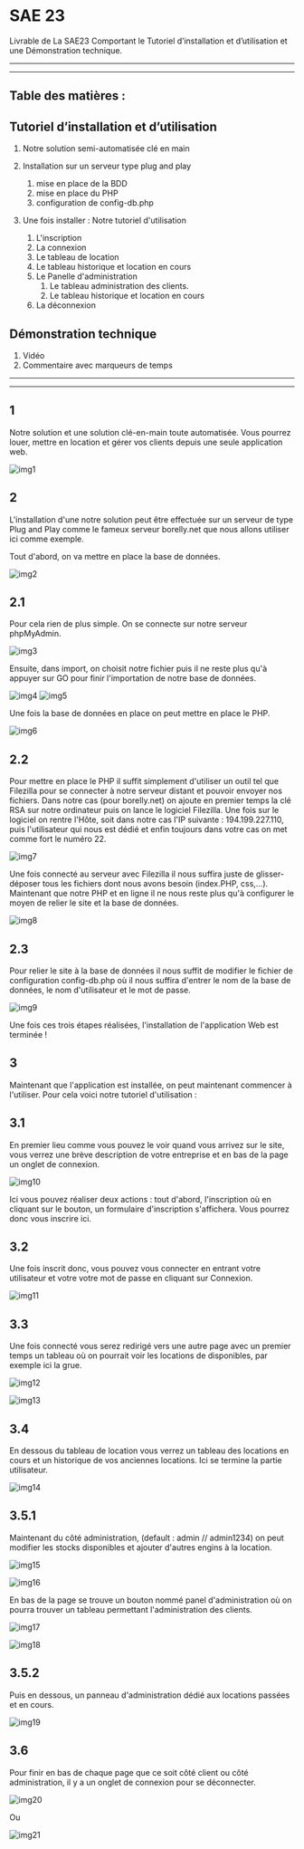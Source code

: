 # SAE 23

Livrable de La SAE23 Comportant le Tutoriel d’installation et d’utilisation et une Démonstration technique.

-------
-------

## Table des matières :

## Tutoriel d’installation et d’utilisation

1. Notre solution semi-automatisée clé en main
2. Installation sur un serveur type plug and play
   1. mise en place de la BDD
   2. mise en place du PHP
   3. configuration de config-db.php

3. Une fois installer : Notre tutoriel d'utilisation
   1. L'inscription
   2. La connexion
   3. Le tableau de location
   4. Le tableau historique et location en cours
   5. Le Panelle d'administration
      1. Le tableau administration des clients.
      2. Le tableau historique et location en cours
   6. La déconnexion

## Démonstration technique

1. Vidéo
2. Commentaire avec marqueurs de temps

-------
-------

## 1 

Notre solution et une solution clé-en-main toute automatisée. Vous pourrez louer, mettre en location et gérer vos clients depuis une seule application web.

![img1](img/1.png)

## 2 

L'installation d'une notre solution peut être effectuée sur un serveur de type Plug and Play comme le fameux serveur borelly.net que nous allons utiliser ici comme exemple.

Tout d'abord, on va mettre en place la base de données.

![img2](img/2.jpg)

## 2.1

Pour cela rien de plus simple. On se connecte sur notre serveur phpMyAdmin.

![img3](./img/3.png)

Ensuite, dans import, on choisit notre fichier puis il ne reste plus qu'à appuyer sur GO pour finir l'importation de notre base de données.

![img4](img/4.png)
![img5](./img/5.png)

Une fois la base de données en place on peut mettre en place le PHP.

![img6](./img/6.png)
## 2.2

Pour mettre en place le PHP il suffit simplement d'utiliser un outil tel que Filezilla pour se connecter à notre serveur distant et pouvoir envoyer nos fichiers. Dans notre cas (pour borelly.net) on ajoute en premier temps la clé RSA sur notre ordinateur puis on lance le logiciel Filezilla. Une fois sur le logiciel on rentre l'Hôte, soit dans notre cas l'IP suivante : 194.199.227.110, puis l'utilisateur qui nous est dédié et enfin toujours dans votre cas on met comme fort le numéro 22.

![img7](./img/7.png)

Une fois connecté au serveur avec Filezilla il nous suffira juste de glisser-déposer tous les fichiers dont nous avons besoin (index.PHP, css,...). Maintenant que notre PHP et en ligne il ne nous reste plus qu'à configurer le moyen de relier le site et la base de données.

![img8](./img/8.png)

## 2.3

Pour relier le site à la base de données il nous suffit de modifier le fichier de configuration config-db.php où il nous suffira d'entrer
le  nom de la base de données, le nom d'utilisateur et le mot de passe. 

![img9](./img/9.png)

Une fois ces trois étapes réalisées, l'installation de l'application Web est terminée !

## 3 

Maintenant que l'application est installée, on peut maintenant commencer à l'utiliser. Pour cela voici notre tutoriel d'utilisation : 

## 3.1

En premier lieu comme vous pouvez le voir quand vous arrivez sur le site, vous verrez une brève description de votre entreprise et en bas de la page un onglet de connexion. 

![img10](./img/10.png)

Ici vous pouvez réaliser deux actions : tout d'abord, l'inscription où en cliquant sur le bouton, un formulaire d'inscription s'affichera. Vous pourrez donc vous inscrire ici.

## 3.2

Une fois inscrit donc, vous pouvez vous connecter en entrant votre utilisateur et votre votre mot de passe en cliquant sur Connexion.

![img11](./img/11.png)

## 3.3

Une fois connecté vous serez redirigé vers une autre page avec un premier temps un tableau où on pourrait voir les locations de disponibles, par exemple ici la grue.

![img12](./img/12.png)

![img13](./img/13.png)

## 3.4

En dessous du tableau de location vous verrez un tableau des locations en cours et un historique de vos anciennes locations. Ici se termine la partie utilisateur.

![img14](./img/14.png)

## 3.5.1

Maintenant du côté administration, (default : admin // admin1234) on peut modifier les stocks disponibles et ajouter d'autres engins à la location. 

![img15](./img/15.png)

![img16](./img/16.png)

En bas de la page se trouve un bouton nommé panel d'administration où on pourra trouver un tableau permettant l'administration des clients.

![img17](./img/17.png)

![img18](./img/18.png)

## 3.5.2

Puis en dessous, un panneau d'administration dédié aux locations passées et en cours.

![img19](./img/19.png)

## 3.6

Pour finir en bas de chaque page que ce soit côté client ou côté administration, il y a un onglet de connexion pour se déconnecter.

![img20](./img/20.png)

Ou 

![img21](./img/21.png)
